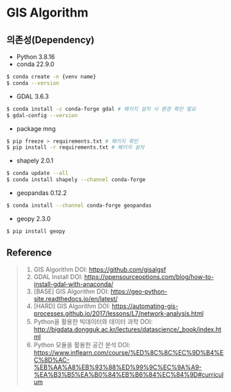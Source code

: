 # GIS Algorithm

## 의존성(Dependency)
- Python 3.8.16
- conda 22.9.0
```bash
$ conda create -n {venv name}
$ conda --version
```
- GDAL 3.6.3
```bash
$ conda install -c conda-forge gdal # 패키지 설치 시 환경 확인 필요
$ gdal-config --version
```
- package mng
```bash
$ pip freeze > requirements.txt # 패키지 확인
$ pip install -r requirements.txt # 패키지 설치
```
- shapely 2.0.1
```bash
$ conda update --all
$ conda install shapely --channel conda-forge
```

- geopandas 0.12.2
```bash
$ conda install --channel conda-forge geopandas
```

- geopy 2.3.0
```bash
$ pip install geopy
```

## Reference
> 1) GIS Algorithm DOI: https://github.com/gisalgsf
> 2) GDAL Install DOI: https://opensourceoptions.com/blog/how-to-install-gdal-with-anaconda/
> 3) [BASE] GIS Algorithm DOI: https://geo-python-site.readthedocs.io/en/latest/
> 4) [HARD] GIS Algorithm DOI: https://automating-gis-processes.github.io/2017/lessons/L7/network-analysis.html
> 4) Python을 활용한 빅데이터와 데이터 과학 DOI: http://bigdata.dongguk.ac.kr/lectures/datascience/_book/index.html
> 5) Python 모듈을 활용한 공간 분석 DOI: https://www.inflearn.com/course/%ED%8C%8C%EC%9D%B4%EC%8D%AC-%EB%AA%A8%EB%93%88%ED%99%9C%EC%9A%A9-%EA%B3%B5%EA%B0%84%EB%B6%84%EC%84%9D#curriculum